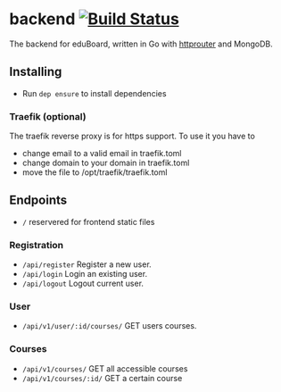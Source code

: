 # backend [![Build Status](https://travis-ci.org/eduboard/backend.svg?branch=master)](https://travis-ci.org/eduboard/backend)
The backend for eduBoard, written in Go with [httprouter](https://github.com/julienschmidt/httprouter) and MongoDB.

## Installing
- Run `dep ensure` to install dependencies

### Traefik (optional)
The traefik reverse proxy is for https support. To use it you have to
- change email to a valid email in traefik.toml
- change domain to your domain in traefik.toml
- move the file to /opt/traefik/traefik.toml

## Endpoints

- `/` reservered for frontend static files

### Registration
- `/api/register` Register a new user.
- `/api/login` Login an existing user.
- `/api/logout` Logout current user.

### User
- `/api/v1/user/:id/courses/` GET users courses.

### Courses
- `/api/v1/courses/` GET all accessible courses
- `/api/v1/courses/:id/` GET a certain course
